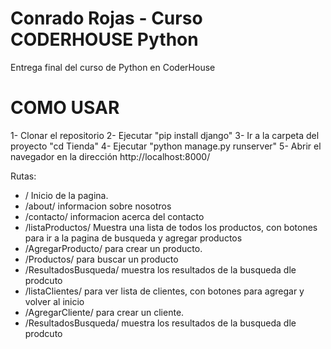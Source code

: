 # Conrado Rojas - Curso CODERHOUSE Python

Entrega final del curso de Python en CoderHouse

# COMO USAR

1- Clonar el repositorio
2- Ejecutar "pip install django"
3- Ir a la carpeta del proyecto "cd Tienda"
4- Ejecutar "python manage.py runserver"
5- Abrir el navegador en la dirección http://localhost:8000/


Rutas: 
 - / Inicio de la pagina. 
 - /about/ informacion sobre nosotros
 - /contacto/ informacion acerca del contacto
 - /listaProductos/ Muestra una lista de todos los productos, con botones para ir a la pagina de busqueda y agregar productos
 - /AgregarProducto/ para crear un producto.
 - /Productos/ para buscar un producto
 - /ResultadosBusqueda/ muestra los resultados de la busqueda dle prodcuto
 - /listaClientes/ para ver lista de clientes, con botones para agregar y volver al inicio
 - /AgregarCliente/ para crear un cliente.
 - /ResultadosBusqueda/ muestra los resultados de la busqueda dle prodcuto
